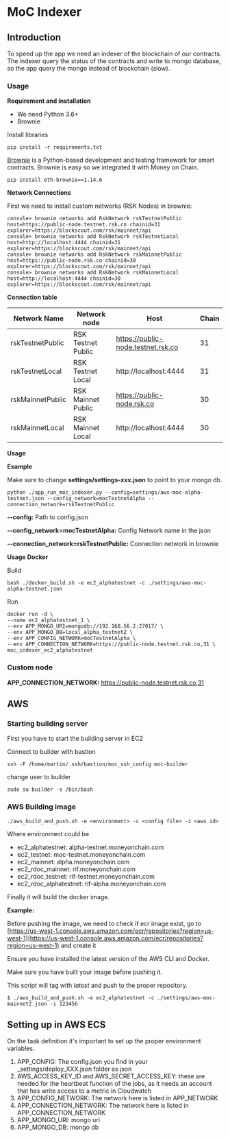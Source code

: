 # MoC Indexer

## Introduction

To speed up the app we need an indexer of the blockchain of our contracts. 
The indexer query the status of the contracts
and write to mongo database, so the app query the mongo instead of blockchain (slow).


### Usage

**Requirement and installation**
 
* We need Python 3.6+
* Brownie

Install libraries

`pip install -r requirements.txt`

[Brownie](https://github.com/eth-brownie/brownie) is a Python-based development and testing framework for smart contracts.
Brownie is easy so we integrated it with Money on Chain.

`pip install eth-brownie==1.14.6`

**Network Connections**

First we need to install custom networks (RSK Nodes) in brownie:

```
console> brownie networks add RskNetwork rskTestnetPublic host=https://public-node.testnet.rsk.co chainid=31 explorer=https://blockscout.com/rsk/mainnet/api
console> brownie networks add RskNetwork rskTestnetLocal host=http://localhost:4444 chainid=31 explorer=https://blockscout.com/rsk/mainnet/api
console> brownie networks add RskNetwork rskMainnetPublic host=https://public-node.rsk.co chainid=30 explorer=https://blockscout.com/rsk/mainnet/api
console> brownie networks add RskNetwork rskMainnetLocal host=http://localhost:4444 chainid=30 explorer=https://blockscout.com/rsk/mainnet/api
```

**Connection table**

| Network Name      | Network node          | Host                               | Chain    |
|-------------------|-----------------------|------------------------------------|----------|
| rskTestnetPublic   | RSK Testnet Public    | https://public-node.testnet.rsk.co | 31       |    
| rskTestnetLocal    | RSK Testnet Local     | http://localhost:4444              | 31       |
| rskMainnetPublic  | RSK Mainnet Public    | https://public-node.rsk.co         | 30       |
| rskMainnetLocal   | RSK Mainnet Local     | http://localhost:4444              | 30       |


**Usage**

**Example**

Make sure to change **settings/settings-xxx.json** to point to your mongo db.

`python ./app_run_moc_indexer.py --config=settings/aws-moc-alpha-testnet.json --config_network=mocTestnetAlpha --connection_network=rskTestnetPublic`

**--config:** Path to config.json 

**--config_network=mocTestnetAlpha:** Config Network name in the json

**--connection_network=rskTestnetPublic:** Connection network in brownie 


**Usage Docker**

Build

```
bash ./docker_build.sh -e ec2_alphatestnet -c ./settings/aws-moc-alpha-testnet.json
```

Run

```
docker run -d \
--name ec2_alphatestnet_1 \
--env APP_MONGO_URI=mongodb://192.168.56.2:27017/ \
--env APP_MONGO_DB=local_alpha_testnet2 \
--env APP_CONFIG_NETWORK=mocTestnetAlpha \
--env APP_CONNECTION_NETWORK=https://public-node.testnet.rsk.co,31 \
moc_indexer_ec2_alphatestnet
```
  
### Custom node

**APP_CONNECTION_NETWORK:** https://public-node.testnet.rsk.co,31



## AWS


### **Starting building server**

First you have to start the building server in EC2

Connect to builder with bastion

```
ssh -F /home/martin/.ssh/bastion/moc_ssh_config moc-builder
```

change user to builder

```
sudo su builder -s /bin/bash
```


### AWS **Building image** 

```
./aws_build_and_push.sh -e <environment> -c <config file> -i <aws id>
```

 Where environment could be

* ec2_alphatestnet: alpha-testnet.moneyonchain.com
* ec2_testnet: moc-testnet.moneyonchain.com
* ec2_mainnet: alpha.moneyonchain.com
* ec2_rdoc_mainnet: rif.moneyonchain.com
* ec2_rdoc_testnet: rif-testnet.moneyonchain.com
* ec2_rdoc_alphatestnet: rif-alpha.moneyonchain.com

Finally it will build the docker image.


**Example:**

Before pushing the image, we need to check if ecr image exist, go to [https://us-west-1.console.aws.amazon.com/ecr/repositories?region=us-west-1](https://us-west-1.console.aws.amazon.com/ecr/repositories?region=us-west-1) and create it

Ensure you have installed the latest version of the AWS CLI and Docker.

Make sure you have built your image before pushing it. 

This script will tag with _latest_ and push to the proper repository.

```
$ ./aws_build_and_push.sh -e ec2_alphatestnet -c ./settings/aws-moc-mainnet2.json -i 123456 
```

## Setting up in AWS ECS

On the task definition it's important to set up the proper environment variables.

1. APP_CONFIG: The config.json you find in your _settings/deploy_XXX.json folder as json
2. AWS_ACCESS_KEY_ID and AWS_SECRET_ACCESS_KEY: these are needed for the heartbeat function of the jobs, as it needs an account that has write access to a metric in Cloudwatch
3. APP_CONFIG_NETWORK: The network here is listed in APP_NETWORK
4. APP_CONNECTION_NETWORK: The network here is listed in APP_CONNECTION_NETWORK
5. APP_MONGO_URI: mongo uri
6. APP_MONGO_DB: mongo db

